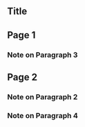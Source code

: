 


## Title
## Page 1
### Note on Paragraph 3
## Page 2
### Note on Paragraph 2
### Note on Paragraph 4

